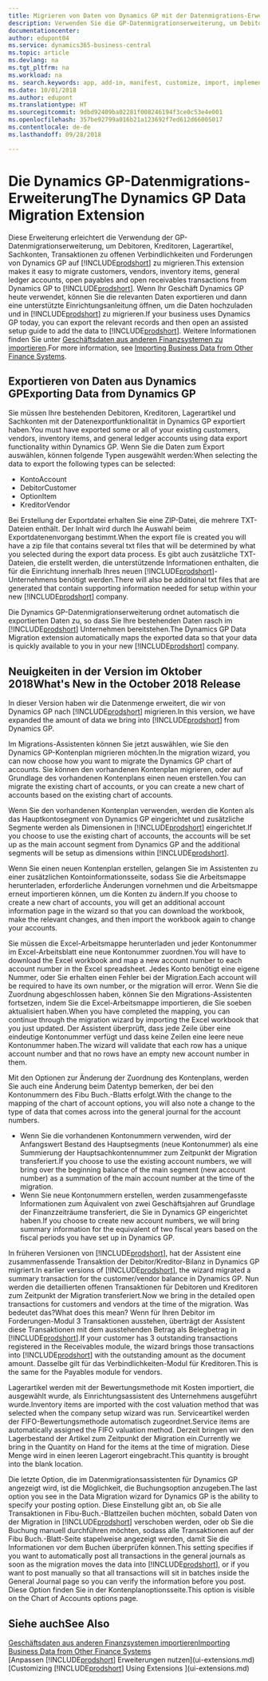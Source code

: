 ```yaml
---
title: Migrieren von Daten von Dynamics GP mit der Datenmigrations-Erweiterung | Microsoft Docs
description: Verwenden Sie die GP-Datenmigrationserweiterung, um Debitoren, Kreditoren, Lagerartikel, Sachkonten, Transaktionen zu offenen Verbindlichkeiten und Forderungen von Dynamics GP auf Business Central zu migrieren.
documentationcenter: 
author: edupont04
ms.service: dynamics365-business-central
ms.topic: article
ms.devlang: na
ms.tgt_pltfrm: na
ms.workload: na
ms. search.keywords: app, add-in, manifest, customize, import, implement
ms.date: 10/01/2018
ms.author: edupont
ms.translationtype: HT
ms.sourcegitcommit: 9dbd92409ba02281f008246194f3ce0c53e4e001
ms.openlocfilehash: 357be92799a016b21a123692f7ed612d66005017
ms.contentlocale: de-de
ms.lasthandoff: 09/28/2018

---
```

# <a name="the-dynamics-gp-data-migration-extension"></a><span data-ttu-id="f454f-103">Die Dynamics GP-Datenmigrations-Erweiterung</span><span class="sxs-lookup"><span data-stu-id="f454f-103">The Dynamics GP Data Migration Extension</span></span> 
<span data-ttu-id="f454f-104">Diese Erweiterung erleichtert die Verwendung der GP-Datenmigrationserweiterung, um Debitoren, Kreditoren, Lagerartikel, Sachkonten, Transaktionen zu offenen Verbindlichkeiten und Forderungen von Dynamics GP auf [!INCLUDE[prodshort](includes/prodshort.md)] zu migrieren.</span><span class="sxs-lookup"><span data-stu-id="f454f-104">This extension makes it easy to migrate customers, vendors, inventory items, general ledger accounts, open payables and open receivables transactions from Dynamics GP to [!INCLUDE[prodshort](includes/prodshort.md)].</span></span> <span data-ttu-id="f454f-105">Wenn Ihr Geschäft Dynamics GP heute verwendet, können Sie die relevanten Daten exportieren und dann eine unterstützte Einrichtungsanleitung öffnen, um die Daten hochzuladen und in [!INCLUDE[prodshort](includes/prodshort.md)] zu migrieren.</span><span class="sxs-lookup"><span data-stu-id="f454f-105">If your business uses Dynamics GP today, you can export the relevant records and then open an assisted setup guide to add the data to [!INCLUDE[prodshort](includes/prodshort.md)].</span></span> <span data-ttu-id="f454f-106">Weitere Informationen finden Sie unter [Geschäftsdaten aus anderen Finanzsystemen zu importieren](across-import-data-configuration-packages.md).</span><span class="sxs-lookup"><span data-stu-id="f454f-106">For more information, see [Importing Business Data from Other Finance Systems](across-import-data-configuration-packages.md).</span></span>

## <a name="exporting-data-from-dynamics-gp"></a><span data-ttu-id="f454f-107">Exportieren von Daten aus Dynamics GP</span><span class="sxs-lookup"><span data-stu-id="f454f-107">Exporting Data from Dynamics GP</span></span>
<span data-ttu-id="f454f-108">Sie müssen Ihre bestehenden Debitoren, Kreditoren, Lagerartikel und Sachkonten mit der Datenexportfunktionalität in Dynamics GP exportiert haben.</span><span class="sxs-lookup"><span data-stu-id="f454f-108">You must have exported some or all of your existing customers, vendors, inventory items, and general ledger accounts using data export functionality within Dynamics GP.</span></span> <span data-ttu-id="f454f-109">Wenn Sie die Daten zum Export auswählen, können folgende Typen ausgewählt werden:</span><span class="sxs-lookup"><span data-stu-id="f454f-109">When selecting the data to export the following types can be selected:</span></span>

* <span data-ttu-id="f454f-110">Konto</span><span class="sxs-lookup"><span data-stu-id="f454f-110">Account</span></span>  
* <span data-ttu-id="f454f-111">Debitor</span><span class="sxs-lookup"><span data-stu-id="f454f-111">Customer</span></span>  
* <span data-ttu-id="f454f-112">Option</span><span class="sxs-lookup"><span data-stu-id="f454f-112">Item</span></span>  
* <span data-ttu-id="f454f-113">Kreditor</span><span class="sxs-lookup"><span data-stu-id="f454f-113">Vendor</span></span>  

<span data-ttu-id="f454f-114">Bei Erstellung der Exportdatei erhalten Sie eine ZIP-Datei, die mehrere TXT-Dateien enthält. Der Inhalt wird durch Ihe Auswahl beim Exportdatenenvorgang bestimmt.</span><span class="sxs-lookup"><span data-stu-id="f454f-114">When the export file is created you will have a zip file that contains several txt files that will be determined by what you selected during the export data process.</span></span>  <span data-ttu-id="f454f-115">Es gibt auch zusätzliche TXT-Dateien, die erstellt werden, die unterstützende Informationen enthalten, die für die Einrichtung innerhalb Ihres neuen [!INCLUDE[prodshort](includes/prodshort.md)]-Unternehmens benötigt werden.</span><span class="sxs-lookup"><span data-stu-id="f454f-115">There will also be additional txt files that are generated that contain supporting information needed for setup within your new [!INCLUDE[prodshort](includes/prodshort.md)] company.</span></span>

<span data-ttu-id="f454f-116">Die Dynamics GP-Datenmigrationserweiterung ordnet automatisch die exportierten Daten zu, so dass Sie Ihre bestehenden Daten rasch im [!INCLUDE[prodshort](includes/prodshort.md)] Unternehmen bereitstehen.</span><span class="sxs-lookup"><span data-stu-id="f454f-116">The Dynamics GP Data Migration extension automatically maps the exported data so that your data is quickly available to you in your new [!INCLUDE[prodshort](includes/prodshort.md)] company.</span></span>

## <a name="whats-new-in-the-october-2018-release"></a><span data-ttu-id="f454f-117">Neuigkeiten in der Version im Oktober 2018</span><span class="sxs-lookup"><span data-stu-id="f454f-117">What's New in the October 2018 Release</span></span>

<span data-ttu-id="f454f-118">In dieser Version haben wir die Datenmenge erweitert, die wir von Dynamics GP nach [!INCLUDE[prodshort](includes/prodshort.md)] migrieren.</span><span class="sxs-lookup"><span data-stu-id="f454f-118">In this version, we have expanded the amount of data we bring into [!INCLUDE[prodshort](includes/prodshort.md)] from Dynamics GP.</span></span>

<span data-ttu-id="f454f-119">Im Migrations-Assistenten können Sie jetzt auswählen, wie Sie den Dynamics GP-Kontenplan migrieren möchten.</span><span class="sxs-lookup"><span data-stu-id="f454f-119">In the migration wizard, you can now choose how you want to migrate the Dynamics GP chart of accounts.</span></span> <span data-ttu-id="f454f-120">Sie können den vorhandenen Kontenplan migrieren, oder auf Grundlage des vorhandenen Kontenplans einen neuen erstellen.</span><span class="sxs-lookup"><span data-stu-id="f454f-120">You can migrate the existing chart of accounts, or you can create a new chart of accounts based on the existing chart of accounts.</span></span>  

<span data-ttu-id="f454f-121">Wenn Sie den vorhandenen Kontenplan verwenden, werden die Konten als das Hauptkontosegment von Dynamics GP eingerichtet und zusätzliche Segmente werden als Dimensionen in [!INCLUDE[prodshort](includes/prodshort.md)] eingerichtet.</span><span class="sxs-lookup"><span data-stu-id="f454f-121">If you choose to use the existing chart of accounts, the accounts will be set up as the main account segment from Dynamics GP and the additional segments will be setup as dimensions within [!INCLUDE[prodshort](includes/prodshort.md)].</span></span>  

<span data-ttu-id="f454f-122">Wenn Sie einen neuen Kontenplan erstellen, gelangen Sie im Assistenten zu einer zusätzlichen Kontoinformationsseite, sodass Sie die Arbeitsmappe herunterladen, erforderliche Änderungen vornehmen und die Arbeitsmappe erneut importieren können, um die Konten zu ändern.</span><span class="sxs-lookup"><span data-stu-id="f454f-122">If you choose to create a new chart of accounts, you will get an additional account information page in the wizard so that you can download the workbook, make the relevant changes, and then import the workbook again to change your accounts.</span></span>  

<span data-ttu-id="f454f-123">Sie müssen die Excel-Arbeitsmappe herunterladen und jeder Kontonummer im Excel-Arbeitsblatt eine neue Kontonummer zuordnen.</span><span class="sxs-lookup"><span data-stu-id="f454f-123">You will have to download the Excel workbook and map a new account number to each account number in the Excel spreadsheet.</span></span> <span data-ttu-id="f454f-124">Jedes Konto benötigt eine eigene Nummer, oder Sie erhalten einen Fehler bei der Migration.</span><span class="sxs-lookup"><span data-stu-id="f454f-124">Each account will be required to have its own number, or the migration will error.</span></span> <span data-ttu-id="f454f-125">Wenn Sie die Zuordnung abgeschlossen haben, können Sie den Migrations-Assistenten fortsetzen, indem Sie die Excel-Arbeitsmappe importieren, die Sie soeben aktualisiert haben.</span><span class="sxs-lookup"><span data-stu-id="f454f-125">When you have completed the mapping, you can continue through the migration wizard by importing the Excel workbook that you just updated.</span></span> <span data-ttu-id="f454f-126">Der Assistent überprüft, dass jede Zeile über eine eindeutige Kontonummer verfügt und dass keine Zeilen eine leere neue Kontonummer haben.</span><span class="sxs-lookup"><span data-stu-id="f454f-126">The wizard will validate that each row has a unique account number and that no rows have an empty new account number in them.</span></span>  

<span data-ttu-id="f454f-127">Mit den Optionen zur Änderung der Zuordnung des Kontenplans, werden Sie auch eine Änderung beim Datentyp bemerken, der bei den Kontonummern des Fibu Buch.-Blatts erfolgt.</span><span class="sxs-lookup"><span data-stu-id="f454f-127">With the change to the mapping of the chart of account options, you will also note a change to the type of data that comes across into the general journal for the account numbers.</span></span>  

- <span data-ttu-id="f454f-128">Wenn Sie die vorhandenen Kontonummern verwenden, wird der Anfangswert Bestand des Hauptsegments (neue Kontonummer) als eine Summierung der Hauptsachkontennummer zum Zeitpunkt der Migration transferiert.</span><span class="sxs-lookup"><span data-stu-id="f454f-128">If you choose to use the existing account numbers, we will bring over the beginning balance of the main segment (new account number) as a summation of the main account number at the time of the migration.</span></span>  
- <span data-ttu-id="f454f-129">Wenn Sie neue Kontonummern erstellen, werden zusammengefasste Informationen zum Äquivalent von zwei Geschäftsjahren auf Grundlage der Finanzzeiträume transferiert, die Sie in Dynamics GP eingerichtet haben.</span><span class="sxs-lookup"><span data-stu-id="f454f-129">If you choose to create new account numbers, we will bring summary information for the equivalent of two fiscal years based on the fiscal periods you have set up in Dynamics GP.</span></span>

<span data-ttu-id="f454f-130">In früheren Versionen von [!INCLUDE[prodshort](includes/prodshort.md)], hat der Assistent eine zusammenfassende Transaktion der Debitor/Kreditor-Bilanz in Dynamics GP migriert.</span><span class="sxs-lookup"><span data-stu-id="f454f-130">In earlier versions of [!INCLUDE[prodshort](includes/prodshort.md)], the wizard migrated a summary transaction for the customer/vendor balance in Dynamics GP.</span></span> <span data-ttu-id="f454f-131">Nun werden die detaillierten offenen Transaktionen für Debitoren und Kreditoren zum Zeitpunkt der Migration transferiert.</span><span class="sxs-lookup"><span data-stu-id="f454f-131">Now we bring in the detailed open transactions for customers and vendors at the time of the migration.</span></span> <span data-ttu-id="f454f-132">Was bedeutet das?</span><span class="sxs-lookup"><span data-stu-id="f454f-132">What does this mean?</span></span> <span data-ttu-id="f454f-133">Wenn für Ihren Debitor im Forderungen-Modul 3 Transaktionen ausstehen, überträgt der Assistent diese Transaktionen mit dem ausstehenden Betrag als Belegbetrag in [!INCLUDE[prodshort](includes/prodshort.md)].</span><span class="sxs-lookup"><span data-stu-id="f454f-133">If your customer has 3 outstanding transactions registered in the Receivables module, the wizard brings those transactions into [!INCLUDE[prodshort](includes/prodshort.md)] with the outstanding amount as the document amount.</span></span> <span data-ttu-id="f454f-134">Dasselbe gilt für das Verbindlichkeiten-Modul für Kreditoren.</span><span class="sxs-lookup"><span data-stu-id="f454f-134">This is the same for the Payables module for vendors.</span></span>  

<span data-ttu-id="f454f-135">Lagerartikel werden mit der Bewertungsmethode mit Kosten importiert, die ausgewählt wurde, als Einrichtungsassistent des Unternehmens ausgeführt wurde.</span><span class="sxs-lookup"><span data-stu-id="f454f-135">Inventory items are imported with the cost valuation method that was selected when the company setup wizard was run.</span></span> <span data-ttu-id="f454f-136">Serviceartikel werden der FIFO-Bewertungsmethode automatisch zugeordnet.</span><span class="sxs-lookup"><span data-stu-id="f454f-136">Service items are automatically assigned the FIFO valuation method.</span></span> <span data-ttu-id="f454f-137">Derzeit bringen wir den Lagerbestand der Artikel zum Zeitpunkt der Migration ein.</span><span class="sxs-lookup"><span data-stu-id="f454f-137">Currently we bring in the Quantity on Hand for the items at the time of migration.</span></span>  <span data-ttu-id="f454f-138">Diese Menge wird in einen leeren Lagerort eingebracht.</span><span class="sxs-lookup"><span data-stu-id="f454f-138">This quantity is brought into the blank location.</span></span>  

<span data-ttu-id="f454f-139">Die letzte Option, die im Datenmigrationsassistenten für Dynamics GP angezeigt wird, ist die Möglichkeit, die Buchungsoption anzugeben.</span><span class="sxs-lookup"><span data-stu-id="f454f-139">The last option you see in the Data Migration wizard for Dynamics GP is the ability to specify your posting option.</span></span> <span data-ttu-id="f454f-140">Diese Einstellung gibt an, ob Sie alle Transaktionen in Fibu-Buch.-Blattzeilen buchen möchten, sobald Daten von der Migration in [!INCLUDE[prodshort](includes/prodshort.md)] verschoben werden, oder ob Sie die Buchung manuell durchführen möchten, sodass alle Transaktionen auf der Fibu Buch.-Blatt-Seite stapelweise angezeigt werden, damit Sie die Informationen vor dem Buchen überprüfen können.</span><span class="sxs-lookup"><span data-stu-id="f454f-140">This setting specifies if you want to automatically post all transactions in the general journals as soon as the migration moves the data into [!INCLUDE[prodshort](includes/prodshort.md)], or if you want to post manually so that all transactions will sit in batches inside the General Journal page so you can verify the information before you post.</span></span> <span data-ttu-id="f454f-141">Diese Option finden Sie in der Kontenplanoptionsseite.</span><span class="sxs-lookup"><span data-stu-id="f454f-141">This option is visible on the Chart of Accounts options page.</span></span>


## <a name="see-also"></a><span data-ttu-id="f454f-142">Siehe auch</span><span class="sxs-lookup"><span data-stu-id="f454f-142">See Also</span></span>
[<span data-ttu-id="f454f-143">Geschäftsdaten aus anderen Finanzsystemen importieren</span><span class="sxs-lookup"><span data-stu-id="f454f-143">Importing Business Data from Other Finance Systems</span></span>](across-import-data-configuration-packages.md)  
<span data-ttu-id="f454f-144">[Anpassen [!INCLUDE[prodshort](includes/prodshort.md)] Erweiterungen nutzen](ui-extensions.md)</span><span class="sxs-lookup"><span data-stu-id="f454f-144">[Customizing [!INCLUDE[prodshort](includes/prodshort.md)] Using Extensions ](ui-extensions.md)</span></span>  

